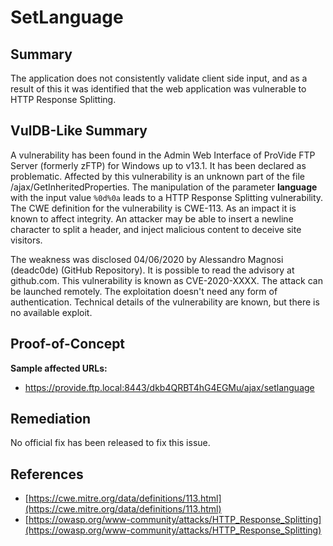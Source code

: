 # SetLanguage 

## Summary

The application does not consistently validate client side input, and as a result of this it was identified that the web application was vulnerable to HTTP Response Splitting.

## VulDB-Like Summary

A vulnerability has been found in the Admin Web Interface of ProVide FTP Server (formerly zFTP) for Windows up to v13.1. It has been declared as problematic. Affected by this vulnerability is an unknown part of the file /ajax/GetInheritedProperties. The manipulation of the parameter **language** with the input value `%0d%0a` leads to a HTTP Response Splitting vulnerability. The CWE definition for the vulnerability is CWE-113. As an impact it is known to affect integrity. An attacker may be able to insert a newline character to split a header, and inject malicious content to deceive site visitors.

The weakness was disclosed 04/06/2020 by Alessandro Magnosi (deadc0de) (GitHub Repository). It is possible to read the advisory at github.com. This vulnerability is known as CVE-2020-XXXX. The attack can be launched remotely. The exploitation doesn't need any form of authentication. Technical details of the vulnerability are known, but there is no available exploit.

## Proof-of-Concept

**Sample affected URLs:**

* https://provide.ftp.local:8443/dkb4QRBT4hG4EGMu/ajax/setlanguage

## Remediation

No official fix has been released to fix this issue.

## References

* [https://cwe.mitre.org/data/definitions/113.html](https://cwe.mitre.org/data/definitions/113.html)
* [https://owasp.org/www-community/attacks/HTTP_Response_Splitting](https://owasp.org/www-community/attacks/HTTP_Response_Splitting)
